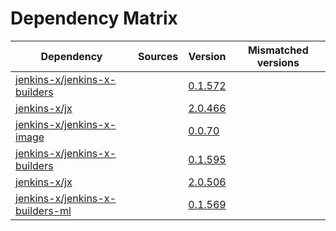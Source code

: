 # Dependency Matrix

Dependency | Sources | Version | Mismatched versions
---------- | ------- | ------- | -------------------
[jenkins-x/jenkins-x-builders](https://github.com/jenkins-x/jenkins-x-builders) |  | [0.1.572]() | 
[jenkins-x/jx](https://github.com/jenkins-x/jx) |  | [2.0.466]() | 
[jenkins-x/jenkins-x-image](https://github.com/jenkins-x/jenkins-x-image) |  | [0.0.70](https://github.com/jenkins-x/jenkins-x-image/releases/tag/0.0.70) | 
[jenkins-x/jenkins-x-builders](https://github.com/jenkins-x/jenkins-x-builders) |  | [0.1.595]() | 
[jenkins-x/jx](https://github.com/jenkins-x/jx) |  | [2.0.506](https://github.com/jenkins-x/jx/releases/tag/v2.0.506) | 
[jenkins-x/jenkins-x-builders-ml](https://github.com/jenkins-x/jenkins-x-builders-ml) |  | [0.1.569]() | 
